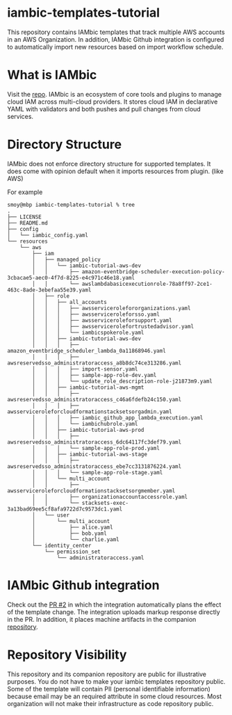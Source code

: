 # iambic-templates-tutorial

This repository contains IAMbic templates that track multiple AWS accounts in an AWS Organization. In addition, IAMbic Github integration is configured to automatically import new resources based on import workflow schedule.

# What is IAMbic

Visit the [repo](https://github.com/noqdev/iambic). IAMbic is an ecosystem of core tools and plugins to manage cloud IAM across multi-cloud providers. It stores cloud IAM in declarative YAML with validators and both pushes and pull changes from cloud services.

# Directory Structure

IAMbic does not enforce directory structure for supported templates. It does come with opinion default when it imports resources from plugin. (like AWS)

For example

```console
smoy@mbp iambic-templates-tutorial % tree
.
├── LICENSE
├── README.md
├── config
│   └── iambic_config.yaml
└── resources
    └── aws
        ├── iam
        │   ├── managed_policy
        │   │   └── iambic-tutorial-aws-dev
        │   │       ├── amazon-eventbridge-scheduler-execution-policy-3cbacae5-aec0-4f7d-8225-e4c971c46e18.yaml
        │   │       └── awslambdabasicexecutionrole-78a8ff97-2ce1-463c-8ade-3ebefaa55e39.yaml
        │   ├── role
        │   │   ├── all_accounts
        │   │   │   ├── awsservicerolefororganizations.yaml
        │   │   │   ├── awsserviceroleforsso.yaml
        │   │   │   ├── awsserviceroleforsupport.yaml
        │   │   │   ├── awsservicerolefortrustedadvisor.yaml
        │   │   │   └── iambicspokerole.yaml
        │   │   ├── iambic-tutorial-aws-dev
        │   │   │   ├── amazon_eventbridge_scheduler_lambda_0a11868946.yaml
        │   │   │   ├── awsreservedsso_administratoraccess_a8b8dc74ce313286.yaml
        │   │   │   ├── import-sensor.yaml
        │   │   │   ├── sample-app-role-dev.yaml
        │   │   │   └── update_role_description-role-j21873m9.yaml
        │   │   ├── iambic-tutorial-aws-mgmt
        │   │   │   ├── awsreservedsso_administratoraccess_c46a6fdefb24c150.yaml
        │   │   │   ├── awsserviceroleforcloudformationstacksetsorgadmin.yaml
        │   │   │   ├── iambic_github_app_lambda_execution.yaml
        │   │   │   └── iambichubrole.yaml
        │   │   ├── iambic-tutorial-aws-prod
        │   │   │   ├── awsreservedsso_administratoraccess_6dc64117fc3def79.yaml
        │   │   │   └── sample-app-role-prod.yaml
        │   │   ├── iambic-tutorial-aws-stage
        │   │   │   ├── awsreservedsso_administratoraccess_ebe7cc3131876224.yaml
        │   │   │   └── sample-app-role-stage.yaml
        │   │   └── multi_account
        │   │       ├── awsserviceroleforcloudformationstacksetsorgmember.yaml
        │   │       ├── organizationaccountaccessrole.yaml
        │   │       └── stacksets-exec-3a13bad69ee5cf8afa9722d7c9573dc1.yaml
        │   └── user
        │       └── multi_account
        │           ├── alice.yaml
        │           ├── bob.yaml
        │           └── charlie.yaml
        └── identity_center
            └── permission_set
                └── administratoraccess.yaml

```

# IAMbic Github integration

Check out the [PR #2](https://github.com/smoy/iambic-templates-tutorial/pull/2) in which the integration automatically plans the effect of the template change. The integration uploads markup response directly in the PR. In addition, it places machine artifacts in the companion [repository](https://github.com/smoy/iambic-templates-tutorial-gist). 

# Repository Visibility

This repository and its companion repository are public for illustrative purposes. You do not have to make your iambic templates repository public. Some of the template will contain PII (personal identifiable information) because email may be an required attribute in some cloud resources. Most organization will not make their infrastructure as code repository public. 
